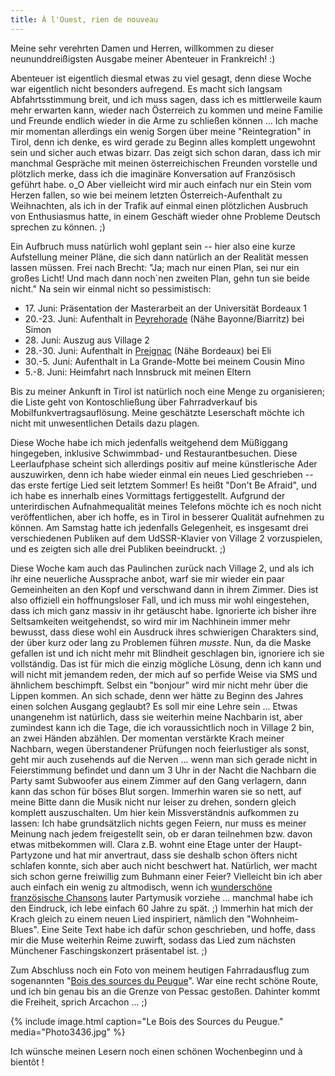 ```yaml
---
title: À l'Ouest, rien de nouveau
---
```


Meine sehr verehrten Damen und Herren, willkommen zu dieser neununddreißigsten Ausgabe meiner Abenteuer in Frankreich! :)

Abenteuer ist eigentlich diesmal etwas zu viel gesagt, denn diese Woche war eigentlich nicht besonders aufregend. Es macht sich langsam Abfahrtsstimmung breit, und ich muss sagen, dass ich es mittlerweile kaum mehr erwarten kann, wieder nach Österreich zu kommen und meine Familie und Freunde endlich wieder in die Arme zu schließen können ...
Ich mache mir momentan allerdings ein wenig Sorgen über meine "Reintegration" in Tirol, denn ich denke, es wird gerade zu Beginn alles komplett ungewohnt sein und sicher auch etwas bizarr. Das zeigt sich schon daran, dass ich mir manchmal Gespräche mit meinen österreichischen Freunden vorstelle und plötzlich merke, dass ich die imaginäre Konversation auf Französisch geführt habe. o_O Aber vielleicht wird mir auch einfach nur ein Stein vom Herzen fallen, so wie bei meinem letzten Österreich-Aufenthalt zu Weihnachten, als ich in der Trafik auf einmal einen plötzlichen Ausbruch von Enthusiasmus hatte, in einem Geschäft wieder ohne Probleme Deutsch sprechen zu können. ;)

Ein Aufbruch muss natürlich wohl geplant sein -- hier also eine kurze Aufstellung meiner Pläne, die sich dann natürlich an der Realität messen lassen müssen. Frei nach Brecht: "Ja; mach nur einen Plan, sei nur ein großes Licht! Und mach dann noch´nen zweiten Plan, gehn tun sie beide nicht." Na sein wir einmal nicht so pessimistisch:

* 17\. Juni: Präsentation der Masterarbeit an der Universität Bordeaux 1
* 20.-23. Juni: Aufenthalt in [Peyrehorade](http://www.peyrehorade.fr/) (Nähe Bayonne/Biarritz) bei Simon
* 28\. Juni: Auszug aus Village 2
* 28.-30. Juni: Aufenthalt in [Preignac](http://www.preignac.fr) (Nähe Bordeaux) bei Eli
* 30.-5. Juni: Aufenthalt in La Grande-Motte bei meinem Cousin Mino
* 5.-8. Juni: Heimfahrt nach Innsbruck mit meinen Eltern

Bis zu meiner Ankunft in Tirol ist natürlich noch eine Menge zu organisieren; die Liste geht von Kontoschließung über Fahrradverkauf bis Mobilfunkvertragsauflösung. Meine geschätzte Leserschaft möchte ich nicht mit unwesentlichen Details dazu plagen.

Diese Woche habe ich mich jedenfalls weitgehend dem Müßiggang hingegeben, inklusive Schwimmbad- und Restaurantbesuchen. Diese Leerlaufphase scheint sich allerdings positiv auf meine künstlerische Ader auszuwirken, denn ich habe wieder einmal ein neues Lied geschrieben -- das erste fertige Lied seit letztem Sommer! Es heißt "Don't Be Afraid", und ich habe es innerhalb eines Vormittags fertiggestellt. Aufgrund der unterirdischen Aufnahmequalität meines Telefons möchte ich es noch nicht veröffentlichen, aber ich hoffe, es in Tirol in besserer Qualität aufnehmen zu können. Am Samstag hatte ich jedenfalls Gelegenheit, es insgesamt drei verschiedenen Publiken auf dem UdSSR-Klavier von Village 2 vorzuspielen, und es zeigten sich alle drei Publiken beeindruckt. ;)

Diese Woche kam auch das Paulinchen zurück nach Village 2, und als ich ihr eine neuerliche Aussprache anbot, warf sie mir wieder ein paar Gemeinheiten an den Kopf und verschwand dann in ihrem Zimmer. Dies ist also offiziell ein hoffnungsloser Fall, und ich muss mir wohl eingestehen, dass ich mich ganz massiv in ihr getäuscht habe. Ignorierte ich bisher ihre Seltsamkeiten weitgehendst, so wird mir im Nachhinein immer mehr bewusst, dass diese wohl ein Ausdruck ihres schwierigen Charakters sind, der über kurz oder lang zu Problemen führen _musste_. Nun, da die Maske gefallen ist und ich nicht mehr mit Blindheit geschlagen bin, ignoriere ich sie vollständig. Das ist für mich die einzig mögliche Lösung, denn ich kann und will nicht mit jemandem reden, der mich auf so perfide Weise via SMS und ähnlichem beschimpft. Selbst ein "bonjour" wird mir nicht mehr über die Lippen kommen. An sich schade, denn wer hätte zu Beginn des Jahres einen solchen Ausgang geglaubt? Es soll mir eine Lehre sein ...
Etwas unangenehm ist natürlich, dass sie weiterhin meine Nachbarin ist, aber zumindest kann ich die Tage, die ich voraussichtlich noch in Village 2 bin, an zwei Händen abzählen. Der momentan verstärkte Krach meiner Nachbarn, wegen überstandener Prüfungen noch feierlustiger als sonst, geht mir auch zusehends auf die Nerven ... wenn man sich gerade nicht in Feierstimmung befindet und dann um 3 Uhr in der Nacht die Nachbarn die Party samt Subwoofer aus einem Zimmer auf den Gang verlagern, dann kann das schon für böses Blut sorgen. Immerhin waren sie so nett, auf meine Bitte dann die Musik nicht nur leiser zu drehen, sondern gleich komplett auszuschalten.
Um hier kein Missverständnis aufkommen zu lassen: Ich habe grundsätzlich nichts gegen Feiern, nur muss es meiner Meinung nach jedem freigestellt sein, ob er daran teilnehmen bzw. davon etwas mitbekommen will. Clara z.B. wohnt eine Etage unter der Haupt-Partyzone und hat mir anvertraut, dass sie deshalb schon öfters nicht schlafen konnte, sich aber auch nicht beschwert hat. Natürlich, wer macht sich schon gerne freiwillig zum Buhmann einer Feier?
Vielleicht bin ich aber auch einfach ein wenig zu altmodisch, wenn ich [wunderschöne französische Chansons](http://www.youtube.com/watch?v=HY8w9VNkTUQ) lauter Partymusik vorziehe ... manchmal habe ich den Eindruck, ich lebe einfach 60 Jahre zu spät. ;) Immerhin hat mich der Krach gleich zu einem neuen Lied inspiriert, nämlich den "Wohnheim-Blues". Eine Seite Text habe ich dafür schon geschrieben, und hoffe, dass mir die Muse weiterhin Reime zuwirft, sodass das Lied zum nächsten Münchener Faschingskonzert präsentabel ist. ;)

Zum Abschluss noch ein Foto von meinem heutigen Fahrradausflug zum sogenannten "[Bois des sources du Peugue](http://www.pessac.fr/sources-du-peugue.html)". War eine recht schöne Route, und ich bin genau bis an die Grenze von Pessac gestoßen. Dahinter kommt die Freiheit, sprich Arcachon ... ;)

{% include image.html caption="Le Bois des Sources du Peugue." media="Photo3436.jpg" %}

Ich wünsche meinen Lesern noch einen schönen Wochenbeginn und à bientôt !
